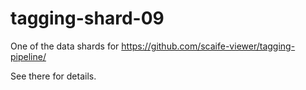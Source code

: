 # tagging-shard-09

One of the data shards for https://github.com/scaife-viewer/tagging-pipeline/

See there for details.
